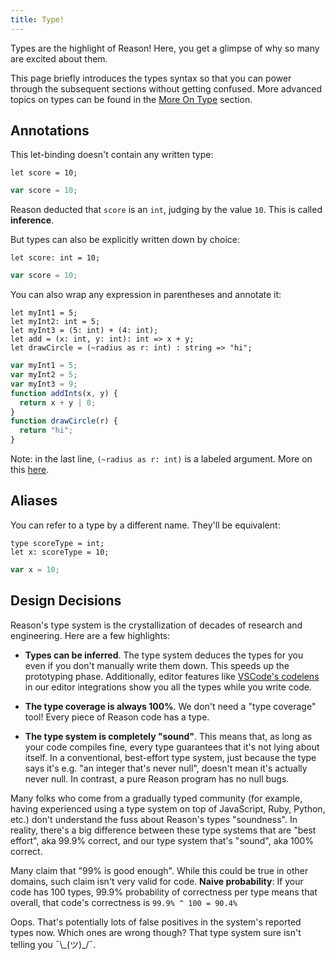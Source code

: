 ```yaml
---
title: Type!
---
```


Types are the highlight of Reason! Here, you get a glimpse of why so many are excited about them.

This page briefly introduces the types syntax so that you can power through the subsequent sections without getting confused. More advanced topics on types can be found in the [More On Type](more-on-type.md) section.

## Annotations

This let-binding doesn't contain any written type:

<!--DOCUSAURUS_CODE_TABS-->
<!--Reason-->
```reason
let score = 10;
```
<!--Output-->
```js
var score = 10;
```
<!--END_DOCUSAURUS_CODE_TABS-->

Reason deducted that `score` is an `int`, judging by the value `10`. This is called **inference**.

But types can also be explicitly written down by choice:

<!--DOCUSAURUS_CODE_TABS-->
<!--Reason-->
```reason
let score: int = 10;
```
<!--Output-->
```js
var score = 10;
```
<!--END_DOCUSAURUS_CODE_TABS-->

You can also wrap any expression in parentheses and annotate it:

<!--DOCUSAURUS_CODE_TABS-->
<!--Reason-->
```reason
let myInt1 = 5;
let myInt2: int = 5;
let myInt3 = (5: int) + (4: int);
let add = (x: int, y: int): int => x + y;
let drawCircle = (~radius as r: int) : string => "hi";
```
<!--Output-->
```js
var myInt1 = 5;
var myInt2 = 5;
var myInt3 = 9;
function addInts(x, y) {
  return x + y | 0;
}
function drawCircle(r) {
  return "hi";
}
```
<!--END_DOCUSAURUS_CODE_TABS-->

Note: in the last line, `(~radius as r: int)` is a labeled argument. More on this [here](function.md).

## Aliases

You can refer to a type by a different name. They'll be equivalent:

<!--DOCUSAURUS_CODE_TABS-->
<!--Reason-->
```reason
type scoreType = int;
let x: scoreType = 10;

```
<!--Output-->
```js
var x = 10;
```
<!--END_DOCUSAURUS_CODE_TABS-->

## Design Decisions

Reason's type system is the crystallization of decades of research and engineering. Here are a few highlights:

- **Types can be inferred**. The type system deduces the types for you even if you don't manually write them down. This speeds up the prototyping phase. Additionally, editor features like [VSCode's codelens](https://github.com/jaredly/reason-language-server) in our editor integrations show you all the types while you write code.

- **The type coverage is always 100%**. We don't need a "type coverage" tool! Every piece of Reason code has a type.

- **The type system is completely "sound"**. This means that, as long as your code compiles fine, every type guarantees that it's not lying about itself. In a conventional, best-effort type system, just because the type says it's e.g. "an integer that's never null", doesn't mean it's actually never null. In contrast, a pure Reason program has no null bugs.

Many folks who come from a gradually typed community (for example, having experienced using a type system on top of JavaScript, Ruby, Python, etc.) don't understand the fuss about Reason's types "soundness". In reality, there's a big difference between these type systems that are "best effort", aka 99.9% correct, and our type system that's "sound", aka 100% correct.

Many claim that "99% is good enough". While this could be true in other domains, such claim isn't very valid for code. **Naive probability**: If your code has 100 types, 99.9% probability of correctness per type means that overall, that code's correctness is `99.9% ^ 100 = 90.4%`

Oops. That's potentially lots of false positives in the system's reported types now. Which ones are wrong though? That type system sure isn't telling you ¯\\\_(ツ)\_/¯.

